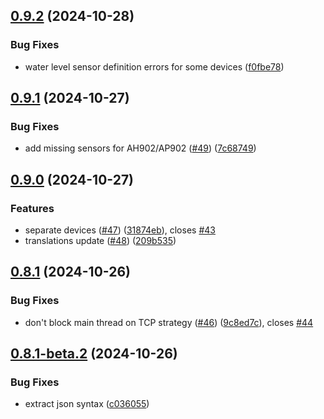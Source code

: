 ## [0.9.2](https://github.com/Michsior14/ha-venta/compare/v0.9.1...v0.9.2) (2024-10-28)


### Bug Fixes

* water level sensor definition errors for some devices ([f0fbe78](https://github.com/Michsior14/ha-venta/commit/f0fbe78c78ce51c1fcbe5a0779731b3e8f74eb98))

## [0.9.1](https://github.com/Michsior14/ha-venta/compare/v0.9.0...v0.9.1) (2024-10-27)


### Bug Fixes

* add missing sensors for AH902/AP902 ([#49](https://github.com/Michsior14/ha-venta/issues/49)) ([7c68749](https://github.com/Michsior14/ha-venta/commit/7c68749007edc51a2e21c9f468010b24dacc69da))

## [0.9.0](https://github.com/Michsior14/ha-venta/compare/v0.8.1...v0.9.0) (2024-10-27)


### Features

* separate devices ([#47](https://github.com/Michsior14/ha-venta/issues/47)) ([31874eb](https://github.com/Michsior14/ha-venta/commit/31874eb89df3fd1abd92622b0f0af0403062f9fd)), closes [#43](https://github.com/Michsior14/ha-venta/issues/43)
* translations update ([#48](https://github.com/Michsior14/ha-venta/issues/48)) ([209b535](https://github.com/Michsior14/ha-venta/commit/209b53506a3872b428b4496c1c30d6fe332744c7))

## [0.8.1](https://github.com/Michsior14/ha-venta/compare/v0.8.1-beta.2...v0.8.1) (2024-10-26)


### Bug Fixes

* don't block main thread on TCP strategy ([#46](https://github.com/Michsior14/ha-venta/issues/46)) ([9c8ed7c](https://github.com/Michsior14/ha-venta/commit/9c8ed7c7a99dba1ba2e1b943a37566f48b7d037f)), closes [#44](https://github.com/Michsior14/ha-venta/issues/44)

## [0.8.1-beta.2](https://github.com/Michsior14/ha-venta/compare/v0.8.1-beta.1...v0.8.1-beta.2) (2024-10-26)


### Bug Fixes

* extract json syntax ([c036055](https://github.com/Michsior14/ha-venta/commit/c0360556c9618c09e48bf6c38e70f8925774c581))

